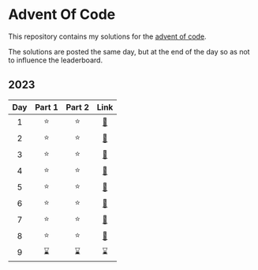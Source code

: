 # Advent Of Code

This repository contains my solutions for the [advent of code](https://adventofcode.com/).

The solutions are posted the same day, but at the end of the day so as not to influence the leaderboard.

## 2023

| Day | Part 1 | Part 2 |                                     Link                                     |
| :-: | :----: | :----: | :--------------------------------------------------------------------------: |
|  1  |   ⭐   |   ⭐   |                               [🔗](./2023/day1)                             |
|  2  |   ⭐   |   ⭐   |                               [🔗](./2023/day2)                             |
|  3  |   ⭐   |   ⭐   |                               [🔗](./2023/day3)                             |
|  4  |   ⭐   |   ⭐   |                               [🔗](./2023/day4)                             |
|  5  |   ⭐   |   ⭐   |                               [🔗](./2023/day5)                             |
|  6  |   ⭐   |   ⭐   |                               [🔗](./2023/day6)                             |
|  7  |   ⭐   |   ⭐   |                               [🔗](./2023/day7)                             |
|  8  |   ⭐   |   ⭐   |                               [🔗](./2023/day8)                             |
|  9  |   ⌛   |   ⌛   |                                      ⌛                                     |
